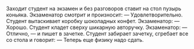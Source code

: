 <!DOCTYPE html>
<html>
<head>
<title>fhdjjcje</title>
</head>
<body>
<p>Заходит студент на экзамен и без разговоров ставит на стол пузырь коньяка. Экзаменатор смотрит и произносит: — Удовлетворительно. Студент вытаскивает коробку шоколадных конфет. Экзаменатор: — Хорошо. Студент кладет сверху шикарную авторучку. Экзаменатор: — Отлично, — и пишет в зачетке. Студент забирает зачетку, сгребает все со стола и говорит: — Теперь еще физику надо сдать.</p>
</body>
</html>
